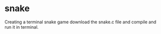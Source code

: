 # snake
Creating a terminal snake game
download the snake.c file and compile and run it in terminal.
